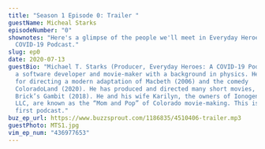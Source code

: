 ```yaml
---
title: "Season 1 Episode 0: Trailer "
guestName: Micheal Starks
episodeNumber: "0"
shownotes: "Here's a glimpse of the people we'll meet in Everyday Heroes: A
  COVID-19 Podcast."
slug: ep0
date: 2020-07-13
guestBio: "Michael T. Starks (Producer, Everyday Heroes: A COVID-19 Podcast) is
  a software developer and movie-maker with a background in physics. He is known
  for directing a modern adaptation of Macbeth (2006) and the comedy
  ColoradoLand (2020). He has produced and directed many short movies, including
  Brick’s Gambit (2018). He and his wife Karilyn, the owners of Ionogen Media,
  LLC, are known as the “Mom and Pop” of Colorado movie-making. This is his
  first podcast."
buz_ep_url: https://www.buzzsprout.com/1186835/4510406-trailer.mp3
guestPhoto: MTS1.jpg
vim_ep_num: "436977653"
---
```

